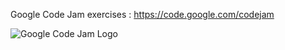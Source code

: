 
Google Code Jam exercises : https://code.google.com/codejam

![Google Code Jam Logo](https://code.google.com/codejam/contest/static/logo_image3.gif)
